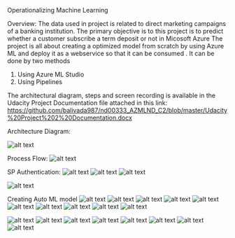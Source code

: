 

Operationalizing Machine Learning

Overview:
The data used in project  is related to direct marketing campaigns of a banking institution. The primary objective is to this project is to predict whether a customer subscribe a term deposit or not in Micosoft Azure 
The project is all about creating a optimized model from scratch  by using Azure ML and deploy it as a webservice so that it can be consumed . 
It can be  done by two methods 
1.	Using Azure ML Studio 
2. Using Pipelines


The architectural diagram, steps and screen recording is available in the Udacity Project Documentation file attached in  this link: 
https://github.com/balivada987/nd00333_AZMLND_C2/blob/master/Udacity%20Project%202%20Documentation.docx


Architecture Diagram:

![alt text](https://github.com/balivada987/nd00333_AZMLND_C2/blob/master/ArchitectureDia%201.png)


Process Flow:
![alt text](https://github.com/balivada987/nd00333_AZMLND_C2/blob/master/ProceeFlow%202.PNG)

SP Authentication:
![alt text](https://github.com/balivada987/nd00333_AZMLND_C2/blob/master/SP%20Authentication.png)
![alt text](https://github.com/balivada987/nd00333_AZMLND_C2/blob/master/SP%20Authentication%202.png)
![alt text](https://github.com/balivada987/nd00333_AZMLND_C2/blob/master/SP%20Authentication%203.png)


![alt text](https://github.com/balivada987/nd00333_AZMLND_C2/blob/master/SP%20Authentication%204.png)

Creating Auto ML model
![alt text](https://github.com/balivada987/nd00333_AZMLND_C2/blob/master/AutoML1.png)
![alt text](https://github.com/balivada987/nd00333_AZMLND_C2/blob/master/AutoMl2.png)
![alt text](https://github.com/balivada987/nd00333_AZMLND_C2/blob/master/AutoML3.png)
![alt text](https://github.com/balivada987/nd00333_AZMLND_C2/blob/master/AutoML4.png)
![alt text](https://github.com/balivada987/nd00333_AZMLND_C2/blob/master/AutoML5.png)
![alt text](https://github.com/balivada987/nd00333_AZMLND_C2/blob/master/AutoML6.png)
![alt text](https://github.com/balivada987/nd00333_AZMLND_C2/blob/master/AutoML7.png)
![alt text](https://github.com/balivada987/nd00333_AZMLND_C2/blob/master/AutoML8.png)
![alt text](https://github.com/balivada987/nd00333_AZMLND_C2/blob/master/AutoML9.png)
![alt text](https://github.com/balivada987/nd00333_AZMLND_C2/blob/master/AutoML10.png)


![alt text](https://github.com/balivada987/nd00333_AZMLND_C2/blob/master/AutoML11.png)
![alt text](https://github.com/balivada987/nd00333_AZMLND_C2/blob/master/AutoMl12.png)
![alt text](https://github.com/balivada987/nd00333_AZMLND_C2/blob/master/AutoML13.png)
![alt text](https://github.com/balivada987/nd00333_AZMLND_C2/blob/master/AutoML14.png)
![alt text](https://github.com/balivada987/nd00333_AZMLND_C2/blob/master/AutoML15.png)
![alt text](https://github.com/balivada987/nd00333_AZMLND_C2/blob/master/AutoML16.png)
![alt text](https://github.com/balivada987/nd00333_AZMLND_C2/blob/master/AutoML17.png)
![alt text](https://github.com/balivada987/nd00333_AZMLND_C2/blob/master/AutoML18.png)

